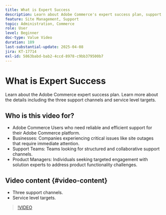 ```yaml
---
title: What is Expert Success
description: Learn about Adobe Commerce's expert success plan, support channels, and service level targets for seamless customer support.
feature: Site Management, Support
topic: Administration, Commerce
role: User
level: Beginner
doc-type: Value Video
duration: 189
last-substantial-update: 2025-04-08
jira: KT-17714
exl-id: 5863babd-bab2-4ccd-8978-c9bb379500b7
---
```

# What is Expert Success

Learn about the Adobe Commerce expert success plan. Learn more about the details including the three support channels and service level targets.

## Who is this video for?

* Adobe Commerce Users who need reliable and efficient support for their Adobe Commerce platform.
* Businesses: Companies experiencing critical issues like site outages that require immediate attention.
* Support Teams: Teams looking for structured and collaborative support channels.
* Product Managers: Individuals seeking targeted engagement with solution experts to address product functionality challenges.

## Video content {#video-content}

* Three support channels.
* Service level targets.

>[!VIDEO](https://video.tv.adobe.com/v/3457508/?learn=on&enablevpops)
